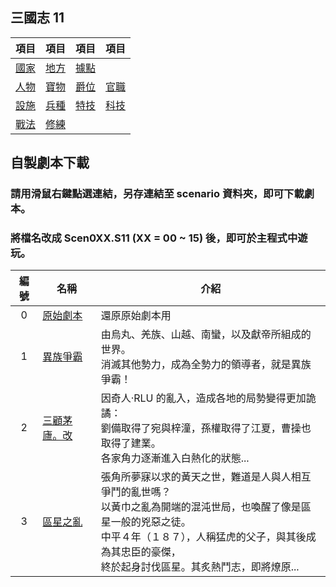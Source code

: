 ## 三國志 11

|項目|項目|項目|項目
|-|-|-|-
|[國家]|[地方]|[據點]|
|[人物]|[寶物]|[爵位]|[官職]
|[設施]|[兵種]|[特技]|[科技]
|[戰法]|[修練]

[國家]: https://reganlu007.github.io/san11/國家
[地方]: https://reganlu007.github.io/san11/地方
[據點]: https://reganlu007.github.io/san11/據點
[人物]: https://reganlu007.github.io/san11/人物
[寶物]: https://reganlu007.github.io/san11/寶物
[爵位]: https://reganlu007.github.io/san11/爵位
[官職]: https://reganlu007.github.io/san11/官職
[設施]: https://reganlu007.github.io/san11/設施
[兵種]: https://reganlu007.github.io/san11/兵種
[特技]: https://reganlu007.github.io/san11/特技
[科技]: https://reganlu007.github.io/san11/科技
[戰法]: https://reganlu007.github.io/san11/戰法
[修練]: https://reganlu007.github.io/san11/修練

## 自製劇本下載
### 請用滑鼠右鍵點選連結，另存連結至 scenario 資料夾，即可下載劇本。
### 將檔名改成 Scen0XX.S11 (XX = 00 ~ 15) 後，即可於主程式中遊玩。

|編號|名稱|介紹
|:-:|-|-
|0|[原始劇本]|還原原始劇本用
|1|[異族爭霸]|由烏丸、羌族、山越、南蠻，以及獻帝所組成的世界。<br>消滅其他勢力，成為全勢力的領導者，就是異族爭霸！
|2|[三顧茅廬。改]|因奇人‧RLU 的亂入，造成各地的局勢變得更加詭譎：<br>劉備取得了宛與梓潼，孫權取得了江夏，曹操也取得了建業。<br>各家角力逐漸進入白熱化的狀態...
|3|[區星之亂]|張角所夢寐以求的黃天之世，難道是人與人相互爭鬥的亂世嗎？<br>以黃巾之亂為開端的混沌世局，也喚醒了像是區星一般的兇惡之徒。<br>中平４年（１８７），人稱猛虎的父子，與其後成為其忠臣的豪傑，<br>終於起身討伐區星。其炙熱鬥志，即將燎原...

[原始劇本]: https://github.com/reganlu007/reganlu007.github.io/raw/master/原始劇本.7z
[異族爭霸]: https://github.com/reganlu007/reganlu007.github.io/raw/master/SCEN015.S11
[三顧茅廬。改]: https://github.com/reganlu007/reganlu007.github.io/raw/master/SCEN004.S11
[區星之亂]: https://github.com/reganlu007/reganlu007.github.io/raw/master/Scen016.S11
